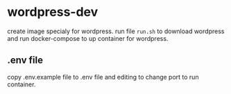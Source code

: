 # wordpress-dev
create image specialy for wordpress. run file `run.sh` to download wordpress and run docker-compose to up container for wordpress.

## .env file
copy .env.example file to .env file and editing to change port to run container.
